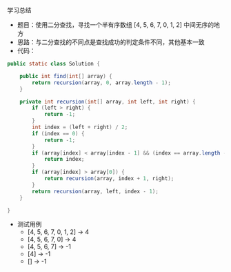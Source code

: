 学习总结

* 题目：使用二分查找，寻找一个半有序数组 [4, 5, 6, 7, 0, 1, 2] 中间无序的地方
* 思路：与二分查找的不同点是查找成功的判定条件不同，其他基本一致
* 代码：
```java
public static class Solution {

    public int find(int[] array) {
        return recursion(array, 0, array.length - 1);
    }

    private int recursion(int[] array, int left, int right) {
        if (left > right) {
            return -1;
        }
        int index = (left + right) / 2;
        if (index == 0) {
            return -1;
        }
        if (array[index] < array[index - 1] && (index == array.length - 1 || array[index] < array[index + 1])) {
            return index;
        }
        if (array[index] > array[0]) {
            return recursion(array, index + 1, right);
        }
        return recursion(array, left, index - 1);
    }

}
```
* 测试用例
	* [4, 5, 6, 7, 0, 1, 2] -> 4
	* [4, 5, 6, 7, 0] -> 4
	* [4, 5, 6, 7] -> -1
	* [4] -> -1
	* [] -> -1